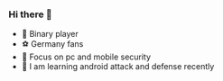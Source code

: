 


### Hi there 👋
* 🧐 Binary player
* ⚽ Germany fans
* 🦄 Focus on pc and mobile security
* 🌱 I am learning android attack and defense recently





<!--
**revercc/revercc** is a ✨ _special_ ✨ repository because its `README.md` (this file) appears on your GitHub profile.

Here are some ideas to get you started:

- 🔭 I’m currently working on ...
- 🌱 I’m currently learning ...
- 👯 I’m looking to collaborate on ...
- 🤔 I’m looking for help with ...
- 💬 Ask me about ...
- 📫 How to reach me: ...
- 😄 Pronouns: ...
- ⚡ Fun fact: ...
-->
